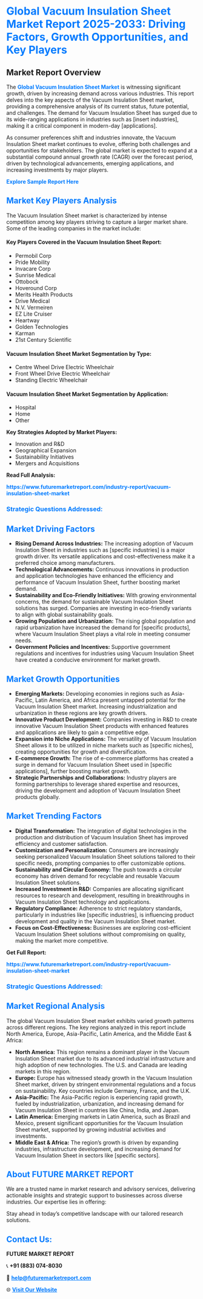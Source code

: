 <h1 style="color: #007BFF;">Global Vacuum Insulation Sheet Market Report 2025-2033: Driving Factors, Growth Opportunities, and Key Players</h1>

<section id="overview">
<h2>Market Report Overview</h2>
<p>The <a href="https://www.futuremarketreport.com/industry-report/vacuum-insulation-sheet-market" style="color: #007BFF; text-decoration: none;"><strong>Global Vacuum Insulation Sheet Market</strong></a> is witnessing significant growth, driven by increasing demand across various industries. This report delves into the key aspects of the Vacuum Insulation Sheet market, providing a comprehensive analysis of its current status, future potential, and challenges. The demand for Vacuum Insulation Sheet has surged due to its wide-ranging applications in industries such as [insert industries], making it a critical component in modern-day [applications].</p>
<p>As consumer preferences shift and industries innovate, the Vacuum Insulation Sheet market continues to evolve, offering both challenges and opportunities for stakeholders. The global market is expected to expand at a substantial compound annual growth rate (CAGR) over the forecast period, driven by technological advancements, emerging applications, and increasing investments by major players.</p>
</section>

<section id="overview">
<p><a href="https://www.futuremarketreport.com/request-sample/reportId=36704" style="color: #007BFF; text-decoration: none;"><strong>Explore Sample Report Here</strong></a></p>
</section>

<section id="key-players">
<h2 style="color: #007BFF;">Market Key Players Analysis</h2>
<p>The Vacuum Insulation Sheet market is characterized by intense competition among key players striving to capture a larger market share. Some of the leading companies in the market include:</p>
<h4>Key Players Covered in the Vacuum Insulation Sheet Report:</h4>
<ul><li>Permobil Corp</li><li>Pride Mobility</li><li>Invacare Corp</li><li>Sunrise Medical</li><li>Ottobock</li><li>Hoveround Corp</li><li>Merits Health Products</li><li>Drive Medical</li><li>N.V. Vermeiren</li><li>EZ Lite Cruiser</li><li>Heartway</li><li>Golden Technologies</li><li>Karman</li><li>21st Century Scientific</li></ul>
<h4>Vacuum Insulation Sheet Market Segmentation by Type:</h4>
<ul><li>Centre Wheel Drive Electric Wheelchair</li><li>Front Wheel Drive Electric Wheelchair</li><li>Standing Electric Wheelchair</li></ul>

<h4>Vacuum Insulation Sheet Market Segmentation by Application:</h4>
<ul><li>Hospital</li><li>Home</li><li>Other</li></ul>
<p><strong>Key Strategies Adopted by Market Players:</strong></p>
<ul>
<li>Innovation and R&D</li>
<li>Geographical Expansion</li>
<li>Sustainability Initiatives</li>
<li>Mergers and Acquisitions</li>
</ul>
</section>

<section>
<p><strong>Read Full Analysis: </strong></p><a href="https://www.futuremarketreport.com/industry-report/vacuum-insulation-sheet-market" style="color: #007BFF; text-decoration: none;"><strong>https://www.futuremarketreport.com/industry-report/vacuum-insulation-sheet-market</strong></a>
<h3 style="color: #007BFF;">Strategic Questions Addressed:</h3>
</section>

<section id="driving-factors">
<h2 style="color: #007BFF;">Market Driving Factors</h2>
<ul>
<li><strong>Rising Demand Across Industries:</strong> The increasing adoption of Vacuum Insulation Sheet in industries such as [specific industries] is a major growth driver. Its versatile applications and cost-effectiveness make it a preferred choice among manufacturers.</li>
<li><strong>Technological Advancements:</strong> Continuous innovations in production and application technologies have enhanced the efficiency and performance of Vacuum Insulation Sheet, further boosting market demand.</li>
<li><strong>Sustainability and Eco-Friendly Initiatives:</strong> With growing environmental concerns, the demand for sustainable Vacuum Insulation Sheet solutions has surged. Companies are investing in eco-friendly variants to align with global sustainability goals.</li>
<li><strong>Growing Population and Urbanization:</strong> The rising global population and rapid urbanization have increased the demand for [specific products], where Vacuum Insulation Sheet plays a vital role in meeting consumer needs.</li>
<li><strong>Government Policies and Incentives:</strong> Supportive government regulations and incentives for industries using Vacuum Insulation Sheet have created a conducive environment for market growth.</li>
</ul>
</section>

<section id="growth-opportunities">
<h2 style="color: #007BFF;">Market Growth Opportunities</h2>
<ul>
<li><strong>Emerging Markets:</strong> Developing economies in regions such as Asia-Pacific, Latin America, and Africa present untapped potential for the Vacuum Insulation Sheet market. Increasing industrialization and urbanization in these regions are key growth drivers.</li>
<li><strong>Innovative Product Development:</strong> Companies investing in R&D to create innovative Vacuum Insulation Sheet products with enhanced features and applications are likely to gain a competitive edge.</li>
<li><strong>Expansion into Niche Applications:</strong> The versatility of Vacuum Insulation Sheet allows it to be utilized in niche markets such as [specific niches], creating opportunities for growth and diversification.</li>
<li><strong>E-commerce Growth:</strong> The rise of e-commerce platforms has created a surge in demand for Vacuum Insulation Sheet used in [specific applications], further boosting market growth.</li>
<li><strong>Strategic Partnerships and Collaborations:</strong> Industry players are forming partnerships to leverage shared expertise and resources, driving the development and adoption of Vacuum Insulation Sheet products globally.</li>
</ul>
</section>

<section id="trending-factors">
<h2 style="color: #007BFF;">Market Trending Factors</h2>
<ul>
<li><strong>Digital Transformation:</strong> The integration of digital technologies in the production and distribution of Vacuum Insulation Sheet has improved efficiency and customer satisfaction.</li>
<li><strong>Customization and Personalization:</strong> Consumers are increasingly seeking personalized Vacuum Insulation Sheet solutions tailored to their specific needs, prompting companies to offer customizable options.</li>
<li><strong>Sustainability and Circular Economy:</strong> The push towards a circular economy has driven demand for recyclable and reusable Vacuum Insulation Sheet solutions.</li>
<li><strong>Increased Investment in R&D:</strong> Companies are allocating significant resources to research and development, resulting in breakthroughs in Vacuum Insulation Sheet technology and applications.</li>
<li><strong>Regulatory Compliance:</strong> Adherence to strict regulatory standards, particularly in industries like [specific industries], is influencing product development and quality in the Vacuum Insulation Sheet market.</li>
<li><strong>Focus on Cost-Effectiveness:</strong> Businesses are exploring cost-efficient Vacuum Insulation Sheet solutions without compromising on quality, making the market more competitive.</li>
</ul>
</section>

<section>
<p><strong>Get Full Report: </strong></p><a href="https://www.futuremarketreport.com/industry-report/vacuum-insulation-sheet-market" style="color: #007BFF; text-decoration: none;"><strong>https://www.futuremarketreport.com/industry-report/vacuum-insulation-sheet-market</strong></a>
<h3 style="color: #007BFF;">Strategic Questions Addressed:</h3>
</section>


<section id="regional-analysis">
<h2 style="color: #007BFF;">Market Regional Analysis</h2>
<p>The global Vacuum Insulation Sheet market exhibits varied growth patterns across different regions. The key regions analyzed in this report include North America, Europe, Asia-Pacific, Latin America, and the Middle East & Africa:</p>
<ul>
<li><strong>North America:</strong> This region remains a dominant player in the Vacuum Insulation Sheet market due to its advanced industrial infrastructure and high adoption of new technologies. The U.S. and Canada are leading markets in this region.</li>
<li><strong>Europe:</strong> Europe has witnessed steady growth in the Vacuum Insulation Sheet market, driven by stringent environmental regulations and a focus on sustainability. Key countries include Germany, France, and the U.K.</li>
<li><strong>Asia-Pacific:</strong> The Asia-Pacific region is experiencing rapid growth, fueled by industrialization, urbanization, and increasing demand for Vacuum Insulation Sheet in countries like China, India, and Japan.</li>
<li><strong>Latin America:</strong> Emerging markets in Latin America, such as Brazil and Mexico, present significant opportunities for the Vacuum Insulation Sheet market, supported by growing industrial activities and investments.</li>
<li><strong>Middle East & Africa:</strong> The region’s growth is driven by expanding industries, infrastructure development, and increasing demand for Vacuum Insulation Sheet in sectors like [specific sectors].</li>
</ul>
</section>

<footer>
<h2 style="color: #007BFF;">About FUTURE MARKET REPORT</h2>
<p>We are a trusted name in market research and advisory services, delivering actionable insights and strategic support to businesses across diverse industries. Our expertise lies in offering:</p>

<p>Stay ahead in today’s competitive landscape with our tailored research solutions.</p>

<h2 style="color: #007BFF;">Contact Us:</h2>
<p><strong>FUTURE MARKET REPORT</strong></p>
<p>📞 <strong>+91 (883) 074-8030</strong></p>
<p>📧 <strong><a href="mailto:help@futuremarketreport.com" style="color: #007BFF;">help@futuremarketreport.com</a></strong></p>
<p>🌐 <strong><a href="https://www.futuremarketreport.com/" style="color: #007BFF;">Visit Our Website</a></strong></p>
</footer>